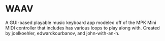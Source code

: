 # WAAV
A GUI-based playable music keyboard app modeled off of the MPK Mini MIDI controller that includes has various loops to play along with. Created by joelkoehler, edwardkourbanov, and john-with-an-h.
